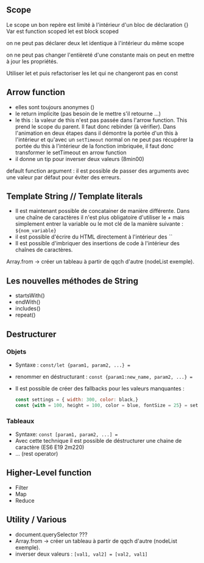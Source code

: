 ## Scope
Le scope un bon repère est limité à l'intérieur d'un bloc de déclaration {}
Var est function scoped
let est block scoped  

on ne peut pas déclarer deux let identique à l'intérieur du même scope

on ne peut pas changer l'entièreté d'une constante mais on peut en mettre à jour les propriétés.

Utiliser let et puis refactoriser les let qui ne changeront pas en const



## Arrow function
- elles sont toujours anonymes ()
- le return implicite (pas besoin de le mettre s'il retourne ...)
- le this : la valeur de this n'est pas passée dans l'arrow function. This prend le scope du parent. Il faut donc rebinder (à vérifier). Dans l'animation en deux étapes dans il démontre la portée d'un this à l'intérieur et qu'avec un `setTimeout` normal on ne peut pas récupérer la portée du this à l'intérieur de la fonction imbriquée, il faut donc transformer le setTimeout en arrow function
- il donne un tip pour inverser deux valeurs (8min00)

default function argument : il est possible de passer des arguments avec une valeur par défaut pour éviter des erreurs.

## Template String // Template literals
- Il est maintenant possible de concatainer de manière différente. Dans une chaîne de caractères il n'est plus obligatoire d'utiliser le *+* mais simplement entrer la variable ou le mot clé de la manière suivante : `${nom_variable}`
- il est possible d'écrire du HTML directement à l'intérieur des *``*
- Il est possible d'imbriquer des insertions de code à l'intérieur des chaînes de caractères.

Array.from -> créer un tableau à partir de qqch d'autre (nodeList exemple).

## Les nouvelles méthodes de String
- startsWith()
- endWith()
- includes()
- repeat()


## Destructurer
### Objets

- Syntaxe : `const/let {param1, param2, ...} = `
- renommer en déstructurant : `const {param1:new_name, param2, ...} = `
- Il est possible de créer des fallbacks pour les valeurs manquantes :

  ```javascript
  const settings = { width: 300, color: black,}
  const {with = 100, height = 100, color = blue, fontSize = 25} = settings;
  ```

### Tableaux
- Syntaxe: `const [param1, param2, ...] = `
- Avec cette technique il est possible de déstructurer une chaine de caractère (ES6 E19 2m220)
- ... (rest  operator)

## Higher-Level function
- Filter
- Map
- Reduce

## Utility / Various
- document.querySelector ???
- Array.from -> créer un tableau à partir de qqch d'autre (nodeList exemple).
- inverser deux valeurs : `[val1, val2] = [val2, val1]`
